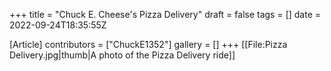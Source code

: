 +++
title = "Chuck E. Cheese's Pizza Delivery"
draft = false
tags = []
date = 2022-09-24T18:35:55Z

[Article]
contributors = ["ChuckE1352"]
gallery = []
+++
[[File:Pizza Delivery.jpg|thumb|A photo of the Pizza Delivery ride]]